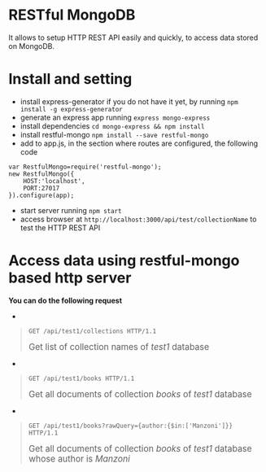 RESTful MongoDB
============================

It allows to setup HTTP REST API easily and quickly, to access data stored on MongoDB.


# Install and setting

* install express-generator if you do not have it yet, by running `npm install -g express-generator`
* generate an express app running `express mongo-express` 
* install dependencies `cd mongo-express && npm install`
* install restful-mongo `npm install --save restful-mongo`
* add to app.js, in the section where routes are configured, the following code

```
var RestfulMongo=require('restful-mongo');
new RestfulMongo({
    HOST:'localhost',
    PORT:27017
}).configure(app);
```

* start server running `npm start`
* access browser at `http://localhost:3000/api/test/collectionName` to test the HTTP REST API



# Access data using restful-mongo based http server

**You can do the following request**

* 
 > ```
 > GET /api/test1/collections HTTP/1.1
 > ```
 >
 > <big>Get list of collection names of *test1* database </big>

* 
 >```
 >GET /api/test1/books HTTP/1.1
 >```
 >
 ><big>Get all documents of collection *books* of *test1* database </big>


* 
 >```
 >GET /api/test1/books?rawQuery={author:{$in:['Manzoni']}} HTTP/1.1
 >```
 >
 ><big>Get all documents of collection *books* of *test1* database whose author is *Manzoni*</big>





